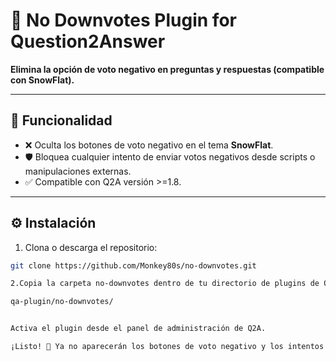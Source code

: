 # 🐒 No Downvotes Plugin for Question2Answer

**Elimina la opción de voto negativo en preguntas y respuestas (compatible con SnowFlat).**  

---

## 🚀 Funcionalidad

- ❌ Oculta los botones de voto negativo en el tema **SnowFlat**.  
- 🛡 Bloquea cualquier intento de enviar votos negativos desde scripts o manipulaciones externas.  
- ✅ Compatible con Q2A versión >=1.8.  

---

## ⚙️ Instalación

1. Clona o descarga el repositorio:  
```bash
git clone https://github.com/Monkey80s/no-downvotes.git

2.Copia la carpeta no-downvotes dentro de tu directorio de plugins de Q2A:

qa-plugin/no-downvotes/


Activa el plugin desde el panel de administración de Q2A.

¡Listo! 🙌 Ya no aparecerán los botones de voto negativo y los intentos externos de votar negativo serán bloqueados.
